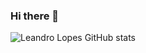 ### Hi there 👋

![Leandro Lopes GitHub stats](https://github-readme-stats.vercel.app/api?username=leandrolopes-7&theme=blue-green&show_icons=true)


<!--
**leandrolopes-7/leandrolopes-7** is a ✨ _special_ ✨ repository because its `README.md` (this file) appears on your GitHub profile.

Here are some ideas to get you started:

- 🔭 I’m currently working on ...
- 🌱 I’m currently learning ...
- 👯 I’m looking to collaborate on ...
- 🤔 I’m looking for help with ...
- 💬 Ask me about ...
- 📫 How to reach me: ...
- 😄 Pronouns: ...
- ⚡ Fun fact: ...
-->
